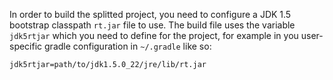 In order to build the splitted project, you need to configure a JDK 1.5
bootstrap classpath `rt.jar` file to use. The build file uses the variable
`jdk5rtjar` which you need to define for the project, for example in you
user-specific gradle configuration in `~/.gradle` like so:

    jdk5rtjar=path/to/jdk1.5.0_22/jre/lib/rt.jar
